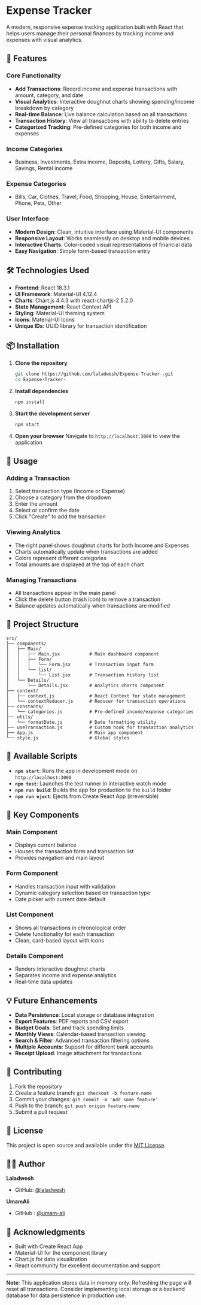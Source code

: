 # Expense Tracker

A modern, responsive expense tracking application built with React that helps users manage their personal finances by tracking income and expenses with visual analytics.

## 🚀 Features

### Core Functionality
- **Add Transactions**: Record income and expense transactions with amount, category, and date
- **Visual Analytics**: Interactive doughnut charts showing spending/income breakdown by category
- **Real-time Balance**: Live balance calculation based on all transactions  
- **Transaction History**: View all transactions with ability to delete entries
- **Categorized Tracking**: Pre-defined categories for both income and expenses

### Income Categories
- Business, Investments, Extra income, Deposits, Lottery, Gifts, Salary, Savings, Rental income

### Expense Categories  
- Bills, Car, Clothes, Travel, Food, Shopping, House, Entertainment, Phone, Pets, Other

### User Interface
- **Modern Design**: Clean, intuitive interface using Material-UI components
- **Responsive Layout**: Works seamlessly on desktop and mobile devices
- **Interactive Charts**: Color-coded visual representations of financial data
- **Easy Navigation**: Simple form-based transaction entry

## 🛠️ Technologies Used

- **Frontend**: React 18.3.1
- **UI Framework**: Material-UI 4.12.4
- **Charts**: Chart.js 4.4.3 with react-chartjs-2 5.2.0
- **State Management**: React Context API
- **Styling**: Material-UI theming system
- **Icons**: Material-UI Icons
- **Unique IDs**: UUID library for transaction identification

## 📦 Installation

1. **Clone the repository**
   ```bash
   git clone https://github.com/laladwesh/Expense-Tracker-.git
   cd Expense-Tracker-
   ```

2. **Install dependencies**
   ```bash
   npm install
   ```

3. **Start the development server**
   ```bash
   npm start
   ```

4. **Open your browser**
   Navigate to `http://localhost:3000` to view the application

## 🎯 Usage

### Adding a Transaction
1. Select transaction type (Income or Expense)
2. Choose a category from the dropdown
3. Enter the amount
4. Select or confirm the date
5. Click "Create" to add the transaction

### Viewing Analytics
- The right panel shows doughnut charts for both Income and Expenses
- Charts automatically update when transactions are added
- Colors represent different categories
- Total amounts are displayed at the top of each chart

### Managing Transactions
- All transactions appear in the main panel
- Click the delete button (trash icon) to remove a transaction
- Balance updates automatically when transactions are modified

## 📁 Project Structure

```
src/
├── components/
│   ├── Main/
│   │   ├── Main.jsx           # Main dashboard component
│   │   ├── Form/              
│   │   │   └── Form.jsx       # Transaction input form
│   │   └── list/
│   │       └── List.jsx       # Transaction history list
│   └── Details/
│       └── Details.jsx        # Analytics charts component
├── context/
│   ├── context.js             # React Context for state management
│   └── contextReducer.js      # Reducer for transaction operations
├── constants/
│   └── categories.js          # Pre-defined income/expense categories
├── utils/
│   └── formatDate.js          # Date formatting utility
├── useTransaction.js          # Custom hook for transaction analytics
├── App.js                     # Main app component
└── style.js                   # Global styles
```

## 🔧 Available Scripts

- **`npm start`**: Runs the app in development mode on `http://localhost:3000`
- **`npm test`**: Launches the test runner in interactive watch mode
- **`npm run build`**: Builds the app for production to the `build` folder
- **`npm run eject`**: Ejects from Create React App (irreversible)

## 🎨 Key Components

### Main Component
- Displays current balance
- Houses the transaction form and transaction list
- Provides navigation and main layout

### Form Component  
- Handles transaction input with validation
- Dynamic category selection based on transaction type
- Date picker with current date default

### List Component
- Shows all transactions in chronological order
- Delete functionality for each transaction
- Clean, card-based layout with icons

### Details Component
- Renders interactive doughnut charts
- Separates income and expense analytics
- Real-time data updates

## 💡 Future Enhancements

- **Data Persistence**: Local storage or database integration
- **Export Features**: PDF reports and CSV export
- **Budget Goals**: Set and track spending limits
- **Monthly Views**: Calendar-based transaction viewing
- **Search & Filter**: Advanced transaction filtering options
- **Multiple Accounts**: Support for different bank accounts
- **Receipt Upload**: Image attachment for transactions

## 🤝 Contributing

1. Fork the repository
2. Create a feature branch: `git checkout -b feature-name`
3. Commit your changes: `git commit -m 'Add some feature'`
4. Push to the branch: `git push origin feature-name`
5. Submit a pull request

## 📄 License

This project is open source and available under the [MIT License](LICENSE).

## 👨‍💻 Author

**Laladwesh**
- GitHub: [@laladwesh](https://github.com/laladwesh)

**UmamAli**
- GitHub : [@umam-ali](https://github.com/umam-ali)
## 🙏 Acknowledgments

- Built with Create React App
- Material-UI for the component library
- Chart.js for data visualization
- React community for excellent documentation and support

---

**Note**: This application stores data in memory only. Refreshing the page will reset all transactions. Consider implementing local storage or a backend database for data persistence in production use.

